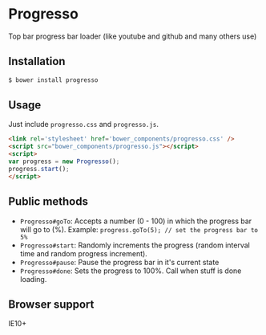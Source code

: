 # Progresso
Top bar progress bar loader (like youtube and github and many others use)

## Installation
```bash
$ bower install progresso
```

## Usage
Just include `progresso.css` and `progresso.js`.

```html
<link rel='stylesheet' href='bower_components/progresso.css' />
<script src="bower_components/progresso.js"></script>
<script>
var progress = new Progresso();
progress.start();
</script>
```

## Public methods
* `Progresso#goTo`: Accepts a number (0 - 100) in which the progress bar will go to (%). Example: `progress.goTo(5); // set the progress bar to 5%`
* `Progresso#start`: Randomly increments the progress (random interval time and random progress increment).
* `Progresso#pause`: Pause the progress bar in it's current state
* `Progresso#done`: Sets the progress to 100%.  Call when stuff is done loading.

## Browser support
IE10+